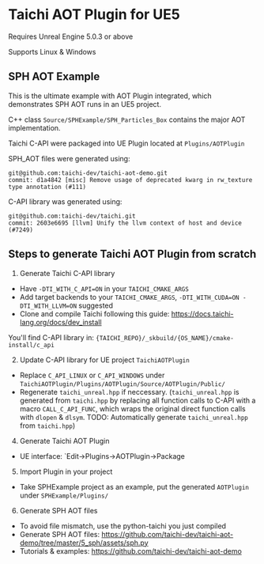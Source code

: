# Taichi AOT Plugin for UE5
Requires Unreal Engine 5.0.3 or above

Supports Linux & Windows

## SPH AOT Example
This is the ultimate example with AOT Plugin integrated, which demonstrates SPH AOT runs in an UE5 project.

C++ class `Source/SPHExample/SPH_Particles_Box` contains the major AOT implementation.

Taichi C-API were packaged into UE Plugin located at `Plugins/AOTPlugin`

SPH_AOT files were generated using:
```
git@github.com:taichi-dev/taichi-aot-demo.git
commit: d1a4842 [misc] Remove usage of deprecated kwarg in rw_texture type annotation (#111)
```

C-API library was generated using:
```
git@github.com:taichi-dev/taichi.git
commit: 2603e6695 [llvm] Unify the llvm context of host and device (#7249)
```

## Steps to generate Taichi AOT Plugin from scratch
1. Generate Taichi C-API library
- Have `-DTI_WITH_C_API=ON` in your `TAICHI_CMAKE_ARGS`
- Add target backends to your `TAICHI_CMAKE_ARGS`, `-DTI_WITH_CUDA=ON -DTI_WITH_LLVM=ON` suggested
- Clone and compile Taichi following this guide: https://docs.taichi-lang.org/docs/dev_install

You'll find C-API library in: `{TAICHI_REPO}/_skbuild/{OS_NAME}/cmake-install/c_api`

2. Update C-API library for UE project `TaichiAOTPlugin`
- Replace `C_API_LINUX` or `C_API_WINDOWS` under `TaichiAOTPlugin/Plugins/AOTPlugin/Source/AOTPlugin/Public/`
- Regenerate `taichi_unreal.hpp` if neccessary. (`taichi_unreal.hpp` is generated from `taichi.hpp` by replacing all function calls to C-API with a macro `CALL_C_API_FUNC`, which wraps the original direct function calls with `dlopen` & `dlsym`. TODO: Automatically generate `taichi_unreal.hpp` from `taichi.hpp`)

4. Generate Taichi AOT Plugin
- UE interface: `Edit->Plugins->AOTPlugin->Package

5. Import Plugin in your project
- Take SPHExample project as an example, put the generated `AOTPlugin` under `SPHExample/Plugins/`

6. Generate SPH AOT files
- To avoid file mismatch, use the python-taichi you just compiled
- Generate SPH AOT files: https://github.com/taichi-dev/taichi-aot-demo/tree/master/5_sph/assets/sph.py
- Tutorials & examples: https://github.com/taichi-dev/taichi-aot-demo
